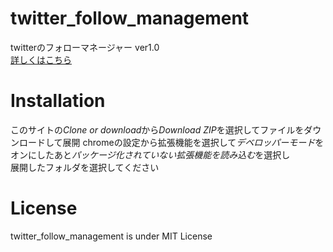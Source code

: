 # twitter_follow_management
twitterのフォローマネージャー ver1.0<br>
[詳しくはこちら](https://blog.yuki0311.com/ "詳しくはこちら")

# Installation
このサイトの*Clone or download*から*Download ZIP*を選択してファイルをダウンロードして展開
chromeの設定から拡張機能を選択して*デベロッパーモード*をオンにしたあと*パッケージ化されていない拡張機能を読み込む*を選択し  
展開したフォルダを選択してください  

# License
twitter_follow_management is under MIT License
